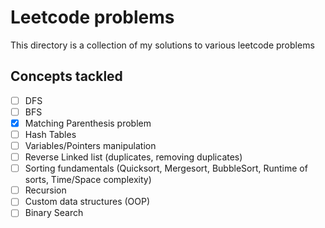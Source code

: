 # Leetcode problems

This directory is a collection of my solutions to various leetcode problems

## Concepts tackled

- [ ] DFS
- [ ] BFS
- [x] Matching Parenthesis problem
- [ ] Hash Tables
- [ ] Variables/Pointers manipulation
- [ ] Reverse Linked list (duplicates, removing duplicates)
- [ ] Sorting fundamentals (Quicksort, Mergesort, BubbleSort, Runtime of sorts, Time/Space complexity)
- [ ] Recursion
- [ ] Custom data structures (OOP)
- [ ] Binary Search
